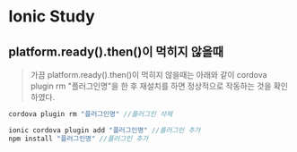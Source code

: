 # Ionic Study

## platform.ready().then()이 먹히지 않을때
> 가끔 platform.ready().then()이 먹히지 않을때는 아래와 같이 cordova plugin rm "플러그인명"을 한 후 재설치를 하면 정상적으로 작동하는 것을 확인하였다.

```javascript
cordova plugin rm "플러그인명" //플러그인 삭제

ionic cordova plugin add "플러그인명" //플러그인 추가
npm install "플러그인명" //플러그인 추가
```